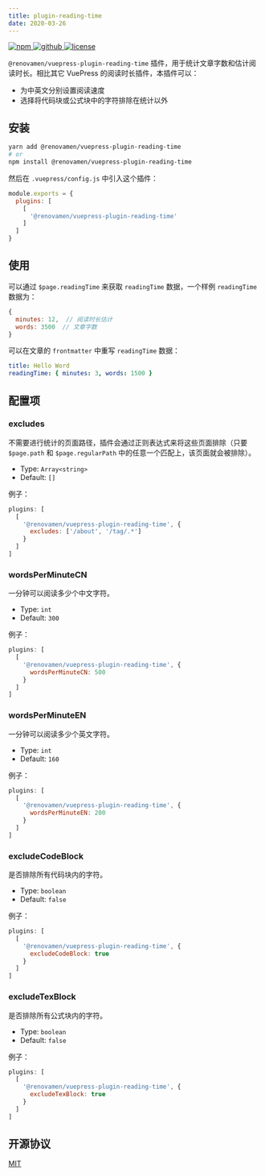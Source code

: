 ```yaml
---
title: plugin-reading-time
date: 2020-03-26
---
```


<p>
  <a href="https://www.npmjs.com/package/@renovamen/vuepress-plugin-reading-time" target="_blank">
    <img src="https://img.shields.io/npm/v/@renovamen/vuepress-plugin-reading-time.svg?style=flat-square&logo=npm" style="display: inline; margin: 0" alt="npm">
  </a>
  <a href="https://github.com/Renovamen/vuepress-theme-gungnir/tree/main/packages/plugins/reading-time" target="_blank">
    <img src="https://img.shields.io/badge/GitHub-@renovamen/vuepress--plugin--reading--time-26A2FF?style=flat-square&logo=github" style="display: inline; margin: 0" alt="github">
  </a>
  <a href="https://github.com/Renovamen/vuepress-theme-gungnir/blob/main/packages/plugins/reading-time/LICENSE" target="_blank">
    <img src="https://img.shields.io/badge/License-MIT-green?style=flat-square" style="display: inline; margin: 0" alt="license">
  </a>
</p>

`@renovamen/vuepress-plugin-reading-time` 插件，用于统计文章字数和估计阅读时长。相比其它 VuePress 的阅读时长插件，本插件可以：

- 为中英文分别设置阅读速度
- 选择将代码块或公式块中的字符排除在统计以外


## 安装

```bash
yarn add @renovamen/vuepress-plugin-reading-time
# or
npm install @renovamen/vuepress-plugin-reading-time
```

然后在 `.vuepress/config.js` 中引入这个插件：

```js
module.exports = {
  plugins: [
    [
      '@renovamen/vuepress-plugin-reading-time'
    ]
  ]
}
```


## 使用

可以通过 `$page.readingTime` 来获取 `readingTime` 数据，一个样例 `readingTime` 数据为：

```js
{
  minutes: 12,  // 阅读时长估计
  words: 3500  // 文章字数
}
```

可以在文章的 `frontmatter` 中重写 `readingTime` 数据：

```yaml
title: Hello Word
readingTime: { minutes: 3, words: 1500 }
```


## 配置项

### excludes

不需要进行统计的页面路径，插件会通过正则表达式来将这些页面排除（只要 `$page.path` 和 `$page.regularPath` 中的任意一个匹配上，该页面就会被排除）。

- Type: `Array<string>`
- Default: `[]`

例子：

```js
plugins: [
  [
    '@renovamen/vuepress-plugin-reading-time', {
      excludes: ['/about', '/tag/.*']
    }
  ]
]
```

### wordsPerMinuteCN

一分钟可以阅读多少个中文字符。

- Type: `int`
- Default: `300`

例子：

```js
plugins: [
  [
    '@renovamen/vuepress-plugin-reading-time', {
      wordsPerMinuteCN: 500
    }
  ]
]
```

### wordsPerMinuteEN

一分钟可以阅读多少个英文字符。

- Type: `int`
- Default: `160`

例子：

```js
plugins: [
  [
    '@renovamen/vuepress-plugin-reading-time', {
      wordsPerMinuteEN: 200
    }
  ]
]
```

### excludeCodeBlock

是否排除所有代码块内的字符。

- Type: `boolean`
- Default: `false`

例子：

```js
plugins: [
  [
    '@renovamen/vuepress-plugin-reading-time', {
      excludeCodeBlock: true
    }
  ]
]
```

### excludeTexBlock

是否排除所有公式块内的字符。

- Type: `boolean`
- Default: `false`

例子：

```js
plugins: [
  [
    '@renovamen/vuepress-plugin-reading-time', {
      excludeTexBlock: true
    }
  ]
]
```


## 开源协议

[MIT](https://github.com/Renovamen/vuepress-theme-gungnir/blob/main/packages/plugins/reading-time/LICENSE)

